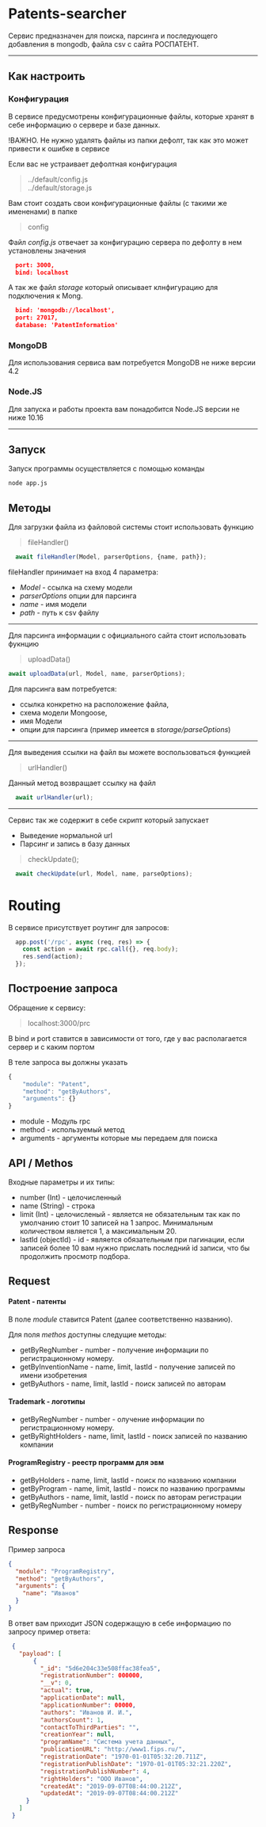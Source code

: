 # Patents-searcher
Сервис предназначен для поиска, парсинга и последующего добавления в mongodb, файла csv с сайта РОСПАТЕНТ.
<hr>

## Как настроить

### Конфигурация
В сервисе предусмотрены конфигурационные файлы, которые хранят в себе информацию о сервере и базе данных.

!ВАЖНО.
Не нужно удалять файлы из папки дефолт, так как это может привести к ошибке в сервисе

Если вас не устраивает дефолтная конфигурация
>../default/config.js <br> ../default/storage.js

Вам стоит создать свои конфигурационные файлы (с такими же имененами) в папке
>config

Файл *config.js* отвечает за конфигурацию сервера по дефолту в нем установлены значения

```json
  port: 3000,
  bind: localhost
```

А так же файл *storage* который описывает клнфигурацию для подключения к Mong.
```json
  bind: 'mongodb://localhost',
  port: 27017,
  database: 'PatentInformation'
```

### MongoDB
Для использования сервиса вам потребуется MongoDB не ниже версии 4.2

### Node.JS
Для запуска и работы проекта вам понадобится Node.JS версии не ниже 10.16


<hr>

## Запуск
Запуск программы осуществляется с помощью команды

```sh
node app.js
```
## Методы
Для загрузки файла из файловой системы стоит использовать функцию
> fileHandler()

```javascript
  await fileHandler(Model, parserOptions, {name, path});
```
fileHandler принимает на вход 4 параметра:
  - *Model* - ссылка на схему модели
  - *parserOptions* опции для парсинга
  - *name* - имя модели
  - *path* - путь к csv файлу

<hr>

Для парсинга информации с официального сайта стоит использовать фукнцию 

>uploadData()

```javascript
await uploadData(url, Model, name, parserOptions);
```

Для парсинга вам потребуется: 
- ссылка конкретно на расположение файла, 
- схема модели Mongoose, 
- имя Модели 
- опции для парсинга (пример имеется в *storage/parseOptions*)
<hr>

Для выведения ссылки на файл вы можете воспользоваться функцией
>urlHandler()

Данный метод возвращает ссылку на файл

```javascript
  await urlHandler(url);
```
<hr>

Сервис так же содержит в себе скрипт который запускает 
- Выведение нормальной url
- Парсинг и запись в базу данных

>checkUpdate();

```javascript
  await checkUpdate(url, Model, name, parseOptions);
```

# Routing

В сервисе присутствует роутинг для запросов:

```javascript
  app.post('/rpc', async (req, res) => {
    const action = await rpc.call({}, req.body);
    res.send(action);
  });
```

## Построение запроса

Обращение к сервису:

>localhost:3000/prc

В bind и port ставится в зависимости от того, где у вас располагается сервер и с каким портом

В теле запроса вы должны указать 

```javascript
{
    "module": "Patent",
    "method": "getByAuthors",
    "arguments": {}
}
```

- module - Модуль rpc
- method - используемый метод
- arguments - аргументы которые мы передаем для поиска

## API / Methos

Входные параметры и их типы:
- number (Int) - целочисленный
- name (String) - строка
- limit (Int) - целочисленый - является не обязательным так как по умолчанию стоит 10 записей на 1 запрос. Минимальным количеством является 1, а максимальным 20.
- lastId (objectId) - id - является обязательным при пагинации, если записей более 10 вам нужно прислать последний id записи, что бы продолжить просмотр подбора.

## Request

#### Patent - патенты

В поле *module* ставится Patent (далее соответственно названию).

Для поля *methos* доступны следущие методы:
- getByRegNumber - number - получение информации по регистрационному номеру.
- getByInventionName - name, limit, lastId - получение записей по имени изобретения
- getByAuthors - name, limit, lastId - поиск записей по авторам

#### Trademark - логотипы

- getByRegNumber - number - олучение информации по регистрационному номеру.
- getByRightHolders - name, limit, lastId - поиск записей по названию компании

#### ProgramRegistry - реестр программ для эвм

 - getByHolders - name, limit, lastId - поиск по названию компании
 - getByProgram - name, limit, lastId - поиск по названию программы
 - getByAuthors - name, limit, lastId - поиск по авторам регистрации
 - getByRegNumber - number - поиск по регистрационному номеру

 ## Response

  Пример запроса
  ```json
  {
    "module": "ProgramRegistry",
    "method": "getByAuthors",
    "arguments": { 
      "name": "Иванов"
    }
  }
  ```

 В ответ вам приходит JSON содержащую в себе информацию по запросу 
 пример ответа:
 ```json
  {
    "payload": [
        {
          "_id": "5d6e204c33e508ffac38fea5",
          "registrationNumber": 000000,
          "__v": 0,
          "actual": true,
          "applicationDate": null,
          "applicationNumber": 00000,
          "authors": "Иванов И. И.",
          "authorsCount": 1,
          "contactToThirdParties": "",
          "creationYear": null,
          "programName": "Система учета данных",
          "publicationURL": "http://www1.fips.ru/",
          "registrationDate": "1970-01-01T05:32:20.711Z",
          "registrationPublishDate": "1970-01-01T05:32:21.220Z",
          "registrationPublishNumber": 4,
          "rightHolders": "ООО Иванов",
          "createdAt": "2019-09-07T08:44:00.212Z",
          "updatedAt": "2019-09-07T08:44:00.212Z"
      }
    ]
  }
 ```